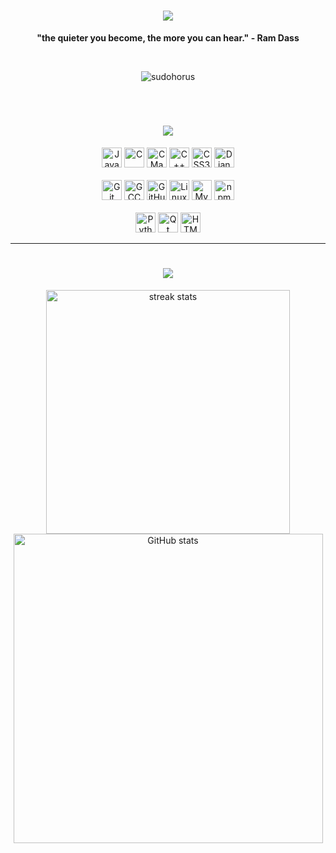 <h1 align="center">
    <img src="https://readme-typing-svg.herokuapp.com/?font=Righteous&color=FFFFFF&size=35&center=true&vCenter=true&width=500&height=70&duration=4000&lines=Hi!+👋;+I'm+Horus!;" />
</h1>

<p align="center">
  <strong>"the quieter you become, the more you can hear." - Ram Dass</strong>
</p>
<br>

<p align="center">
  <img src="https://komarev.com/ghpvc/?username=sudohorus&label=Profile%20views&color=blueviolet&style=flat" alt="sudohorus" />
</p>
<br>

<h1 align="center">
    <img src="https://readme-typing-svg.herokuapp.com/?font=Righteous&color=FFFFFF&size=35&center=true&vCenter=true&width=500&height=70&duration=4000&lines=Stacks;" />
</h1>

<p align="center">
  <img src="https://cdn.jsdelivr.net/gh/devicons/devicon/icons/javascript/javascript-original.svg" width="32" alt="JavaScript" />
  <img src="https://cdn.jsdelivr.net/gh/devicons/devicon/icons/c/c-original.svg" width="32" alt="C" />
  <img src="https://cdn.jsdelivr.net/gh/devicons/devicon/icons/cmake/cmake-original.svg" width="32" alt="CMake" />
  <img src="https://cdn.jsdelivr.net/gh/devicons/devicon/icons/cplusplus/cplusplus-original.svg" width="32" alt="C++" />
  <img src="https://cdn.jsdelivr.net/gh/devicons/devicon/icons/css3/css3-original.svg" width="32" alt="CSS3" />
  <img src="https://cdn.jsdelivr.net/gh/devicons/devicon/icons/django/django-plain.svg" width="32" alt="Django" />
  <br><br>
  <img src="https://cdn.jsdelivr.net/gh/devicons/devicon/icons/git/git-original.svg" width="32" alt="Git" />
  <img src="https://cdn.jsdelivr.net/gh/devicons/devicon/icons/gcc/gcc-original.svg" width="32" alt="GCC" />
  <img src="https://cdn.jsdelivr.net/gh/devicons/devicon/icons/github/github-original.svg" width="32" alt="GitHub" />
  <img src="https://cdn.jsdelivr.net/gh/devicons/devicon/icons/linux/linux-original.svg" width="32" alt="Linux" />
  <img src="https://cdn.jsdelivr.net/gh/devicons/devicon/icons/mysql/mysql-original.svg" width="32" alt="MySQL" />
  <img src="https://cdn.jsdelivr.net/gh/devicons/devicon/icons/npm/npm-original-wordmark.svg" width="32" alt="npm" />
  <br><br>
  <img src="https://cdn.jsdelivr.net/gh/devicons/devicon/icons/python/python-original.svg" width="32" alt="Python" />
  <img src="https://cdn.jsdelivr.net/gh/devicons/devicon/icons/qt/qt-original.svg" width="32" alt="Qt" />
  <img src="https://cdn.jsdelivr.net/gh/devicons/devicon/icons/html5/html5-original.svg" width="32" alt="HTML5" />
</p>

<hr>
<h1 align="center">
    <img src="https://readme-typing-svg.herokuapp.com/?font=Righteous&color=FFFFFF&size=35&center=true&vCenter=true&width=500&height=70&duration=4000&lines=ActivityStats;" />
</h1>

<div align="center">
  <img width=390 src="https://github-readme-streak-stats-salesp07.vercel.app/?user=sudohorus&count_private=true&theme=omni&hide_border=true&layout=compact" alt="streak stats"/>
  <br>
  <img src="https://github-readme-stats.vercel.app/api?username=sudohorus&show_icons=true&theme=omni&hide_border=true" alt="GitHub stats" width="495px">
  <br>
</div>

<!--

<img src="https://github-readme-stats.vercel.app/api/wakatime?username=sudohorus&theme=omni&hide_border=true&layout=compact" alt="Top Langs">

<p align="center">
  <img src="https://github-readme-stats.vercel.app/api/wakatime?username=sudohorus&hide_border=true&theme=radical&layout=compact" />
</p>

-->




